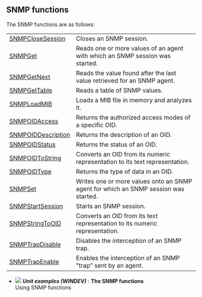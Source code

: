 


## SNMP functions
			



<a name="NOTE1"></a>
<a name="NOTE1_1"></a>
The SNMP functions are as follows: 



|   |   |
| --- | --- |
| [SNMPCloseSession](../WDLang3/1000017068.md) | Closes an SNMP session. |
| [SNMPGet](../WDLang3/1000017069.md) | Reads one or more values of an agent with which an SNMP session was started. |
| [SNMPGetNext](../WDLang3/1000017070.md) | Reads the value found after the last value retrieved for an SNMP agent. |
| [SNMPGetTable](../WDLang3/1000017217.md) | Reads a table of SNMP values. |
| [SNMPLoadMIB](../WDLang3/1000017074.md) | Loads a MIB file in memory and analyzes it. |
| [SNMPOIDAccess](../WDLang3/1000017077.md) | Returns the authorized access modes of a specific OID. |
| [SNMPOIDDescription](../WDLang3/1000017079.md) | Returns the description of an OID. |
| [SNMPOIDStatus](../WDLang3/1000017078.md) | Returns the status of an OID. |
| [SNMPOIDToString](../WDLang3/1000017075.md) | Converts an OID from its numeric representation to its text representation. |
| [SNMPOIDType](../WDLang3/1000017080.md) | Returns the type of data in an OID. |
| [SNMPSet](../WDLang3/1000017071.md) | Writes one or more values onto an SNMP agent for which an SNMP session was started. |
| [SNMPStartSession](../WDLang3/1000017067.md) | Starts an SNMP session. |
| [SNMPStringToOID](../WDLang3/1000017076.md) | Converts an OID from its text representation to its numeric representation. |
| [SNMPTrapDisable](../WDLang3/1000017073.md) | Disables the interception of an SNMP trap. |
| [SNMPTrapEnable](../WDLang3/1000017072.md) | Enables the interception of an SNMP "trap" sent by an agent. |






- ![](https://doc.pcsoft.fr/en-US/images/image.awp?langid=3&name=TheSNMPfunctions.gif) ***Unit examples (WINDEV)*** : **The SNMP functions** <br>Using SNMP functions


